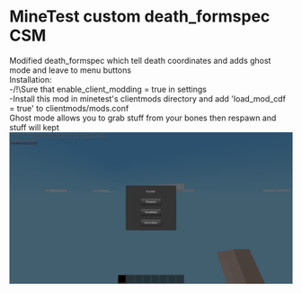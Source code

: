 # MineTest custom death_formspec CSM
Modified death_formspec which tell death coordinates and adds ghost mode and leave to menu buttons  
Installation:  
-/!\Sure that enable_client_modding = true in settings  
-Install this mod in minetest's clientmods directory and add 'load_mod_cdf = true' to clientmods/mods.conf  
Ghost mode allows you to grab stuff from your bones then respawn and stuff will kept  
![Alt text](/screenshot.png?raw=true)

